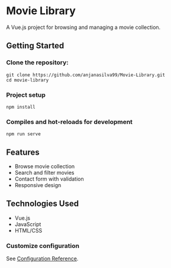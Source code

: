 # Movie Library

A Vue.js project for browsing and managing a movie collection.

## Getting Started

### Clone the repository:
```
git clone https://github.com/anjanasilva99/Movie-Library.git
cd movie-library
```

### Project setup
```
npm install
```

### Compiles and hot-reloads for development
```
npm run serve
```

## Features

- Browse movie collection
- Search and filter movies
- Contact form with validation
- Responsive design

## Technologies Used

- Vue.js
- JavaScript
- HTML/CSS

### Customize configuration
See [Configuration Reference](https://cli.vuejs.org/config/).